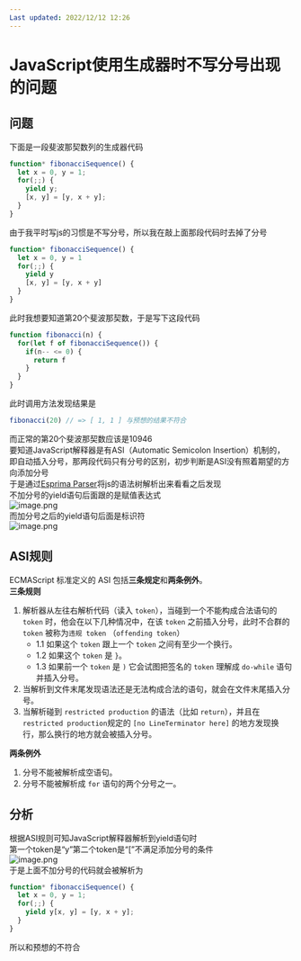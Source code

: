 ```yaml
---
Last updated: 2022/12/12 12:26
---
```

# JavaScript使用生成器时不写分号出现的问题
<a name="Ad8vE"></a>
## 问题
下面是一段斐波那契数列的生成器代码
```javascript
function* fibonacciSequence() {
  let x = 0, y = 1;
  for(;;) {
    yield y;
    [x, y] = [y, x + y];
  }
}
```
由于我平时写js的习惯是不写分号，所以我在敲上面那段代码时去掉了分号
```javascript
function* fibonacciSequence() {
  let x = 0, y = 1
  for(;;) {
    yield y
    [x, y] = [y, x + y]
  }
}
```
此时我想要知道第20个斐波那契数，于是写下这段代码
```javascript
function fibonacci(n) {
  for(let f of fibonacciSequence()) {
    if(n-- <= 0) {
      return f
    }
  }
}
```
此时调用方法发现结果是
```javascript
fibonacci(20) // => [ 1, 1 ] 与预想的结果不符合
```
而正常的第20个斐波那契数应该是10946<br />要知道JavaScript解释器是有ASI（Automatic Semicolon Insertion）机制的，即自动插入分号，那两段代码只有分号的区别，初步判断是ASI没有照着期望的方向添加分号<br />于是通过[Esprima Parser](https://esprima.org/demo/parse.html#)将js的语法树解析出来看看之后发现<br />不加分号的yield语句后面跟的是赋值表达式<br />![image.png](https://cdn.nlark.com/yuque/0/2024/png/29584666/1708240933782-9781162f-4056-416a-9cd1-724c36b10c4a.png#averageHue=%23323227&clientId=u86e1010b-176d-4&from=paste&height=307&id=u9d6aa140&originHeight=307&originWidth=512&originalType=binary&ratio=1&rotation=0&showTitle=false&size=32256&status=done&style=none&taskId=u1246dc8e-ccb5-4369-8132-d92288a3a84&title=&width=512)<br />而加分号之后的yield语句后面是标识符<br />![image.png](https://cdn.nlark.com/yuque/0/2024/png/29584666/1708240971008-4a6dc592-61ed-42a9-a8c5-64f43acb3030.png#averageHue=%2333342a&clientId=u86e1010b-176d-4&from=paste&height=335&id=u3de822fc&originHeight=370&originWidth=568&originalType=binary&ratio=1&rotation=0&showTitle=false&size=32953&status=done&style=none&taskId=ufb946e2c-9584-4ca1-b59d-8871f2441e8&title=&width=514)
<a name="ta1vc"></a>
## ASI规则
ECMAScript 标准定义的 ASI 包括**三条规定**和**两条例外**。<br />**三条规则**

1. 解析器从左往右解析代码（读入 `token`），当碰到一个不能构成合法语句的 `token` 时，他会在以下几种情况中，在该 `token` 之前插入分号，此时不合群的 `token` 被称为`违规 token` （`offending token`）
   - 1.1 如果这个 `token` 跟上一个 `token` 之间有至少一个换行。
   - 1.2 如果这个 `token` 是 `}`。
   - 1.3 如果前一个 `token` 是 `)` 它会试图把签名的 `token` 理解成 `do-while` 语句并插入分号。
2. 当解析到文件末尾发现语法还是无法构成合法的语句，就会在文件末尾插入分号。
3. 当解析碰到 `restricted production` 的语法（比如 `return`），并且在 `restricted production`规定的 `[no LineTerminator here]` 的地方发现换行，那么换行的地方就会被插入分号。

**两条例外**

1. 分号不能被解析成空语句。
2. 分号不能被解析成 `for` 语句的两个分号之一。
<a name="bjcLN"></a>
## 分析
根据ASI规则可知JavaScript解释器解析到yield语句时<br />第一个token是“y”第二个token是“[”不满足添加分号的条件<br />![image.png](https://cdn.nlark.com/yuque/0/2024/png/29584666/1708242059305-aafa6e11-307c-4b8d-a597-10d10cd66ff2.png#averageHue=%23282b38&clientId=u86e1010b-176d-4&from=paste&height=176&id=u92156280&originHeight=176&originWidth=375&originalType=binary&ratio=1&rotation=0&showTitle=false&size=10333&status=done&style=none&taskId=uae9dca51-6c42-4eb4-8501-7053e6e0e7e&title=&width=375)<br />于是上面不加分号的代码就会被解析为
```javascript
function* fibonacciSequence() {
  let x = 0, y = 1;
  for(;;) {
    yield y[x, y] = [y, x + y];
  }
}
```
所以和预想的不符合
